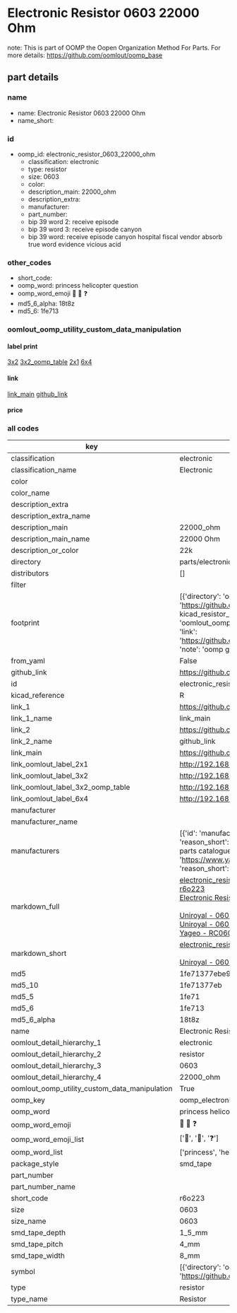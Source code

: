 # Electronic Resistor 0603 22000 Ohm  

note: This is part of OOMP the Oopen Organization Method For Parts. For more details: https://github.com/oomlout/oomp_base

##  part details





### name
* name: Electronic Resistor 0603 22000 Ohm
* name_short: 
### id
* oomp_id: electronic_resistor_0603_22000_ohm
  * classification: electronic
  * type: resistor
  * size: 0603
  * color: 
  * description_main: 22000_ohm
  * description_extra: 
  * manufacturer: 
  * part_number: 
  * bip 39 word 2: receive episode
  * bip 39 word 3: receive episode canyon
  * bip 39 word: receive episode canyon hospital fiscal vendor absorb true word evidence vicious acid

### other_codes
* short_code: 
* oomp_word: princess helicopter question
* oomp_word_emoji :princess: :helicopter: :question:
* md5_6_alpha: 18t8z
* md5_6: 1fe713






### oomlout_oomp_utility_custom_data_manipulation
#### label print
[3x2](http://192.168.1.245:1112/?label=oomp%2018t8z)
[3x2_oomp_table](http://192.168.1.107:1112/?label=oomp%2018t8z)
[2x1](http://192.168.1.242:1112/?label=oomp%2018t8z)
[6x4](http://192.168.1.55:1112/?label=oomp%2018t8z)    

#### link

[link_main](https://github.com/oomlout/oomlout_oomp_current_version_messy/tree/main/parts/electronic_resistor_0603_22000_ohm) [github_link](https://github.com/oomlout/oomlout_oomp_part_src/tree/main/parts/electronic_resistor_0603_22000_ohm)                             

#### price







### all codes 
| key | value |  
| --- | --- |  
| classification | electronic |  
| classification_name | Electronic |  
| color |  |  
| color_name |  |  
| description_extra |  |  
| description_extra_name |  |  
| description_main | 22000_ohm |  
| description_main_name | 22000 Ohm |  
| description_or_color | 22k |  
| directory | parts/electronic_resistor_0603_22000_ohm |  
| distributors | [] |  
| filter |  |  
| footprint | [{'directory': 'oomlout_oomp_footprint_bot/footprints/kicad_resistor_smd_r_0603_1608metric//working/working.kicad_mod', 'index': 0, 'link': 'https://github.com/oomlout/oomlout_oomp_footprint_bot/tree/main/foootprntss/kicad_resistor_smd_r_0603_1608metric', 'note': 'source footprint kicad_resistor_smd_r_0603_1608metric', 'oomp_key': 'oomp_kicad_resistor_smd_r_0603_1608metric'}, {'directory': 'oomlout_oomp_footprint_bot/footprints/oomlout_oomlout_oomp_part_footprints_r6o223_electronic_resistor_0603_22000_ohm//working/working.kicad_mod', 'index': 1, 'link': 'https://github.com/oomlout/oomlout_oomp_footprint_bot/tree/main/foootprntss/oomlout_oomlout_oomp_part_footprints_r6o223_electronic_resistor_0603_22000_ohm', 'note': 'oomp generated footprint', 'oomp_key': 'oomp_oomlout_oomlout_oomp_part_footprints_r6o223_electronic_resistor_0603_22000_ohm'}] |  
| from_yaml | False |  
| github_link | https://github.com/oomlout/oomlout_oomp_part_src/tree/main/parts/electronic_resistor_0603_22000_ohm |  
| id | electronic_resistor_0603_22000_ohm |  
| kicad_reference | R |  
| link_1 | https://github.com/oomlout/oomlout_oomp_current_version_messy/tree/main/parts/electronic_resistor_0603_22000_ohm |  
| link_1_name | link_main |  
| link_2 | https://github.com/oomlout/oomlout_oomp_part_src/tree/main/parts/electronic_resistor_0603_22000_ohm |  
| link_2_name | github_link |  
| link_main | https://github.com/oomlout/oomlout_oomp_current_version_messy/tree/main/parts/electronic_resistor_0603_22000_ohm |  
| link_oomlout_label_2x1 | http://192.168.1.242:1112/?label=oomp%2018t8z |  
| link_oomlout_label_3x2 | http://192.168.1.245:1112/?label=oomp%2018t8z |  
| link_oomlout_label_3x2_oomp_table | http://192.168.1.107:1112/?label=oomp%2018t8z |  
| link_oomlout_label_6x4 | http://192.168.1.55:1112/?label=oomp%2018t8z |  
| manufacturer |  |  
| manufacturer_name |  |  
| manufacturers | [{'id': 'manufacturer_uniroyal', 'link': '', 'name': 'Uniroyal', 'note': {'reason': 'did this one first, but not in jlc pcb basic parts and 1 percent are and they are the same price', 'reason_short': 'not in jlc basic parts'}, 'part_number': '0603WAJ0223T5E'}, {'id': 'manufacturer_uniroyal', 'link': '', 'name': 'Uniroyal', 'note': {'reason': 'in the jlc basic parts catalogue', 'reason_short': 'jlc basic part'}, 'part_number': '0603WAF2202T5E'}, {'id': 'manufacturer_yageo', 'link': 'https://www.yageo.com/en/Chart/Download/pdf/RC0603JR-0722KL', 'name': 'Yageo', 'note': {'reason': 'yageo is a commonly cross referenced part number', 'reason_short': 'available everywhere'}, 'part_number': 'RC0603JR-0722KL'}] |  
| markdown_full | [electronic_resistor_0603_22000_ohm](https://github.com/oomlout/oomlout_oomp_current_version_messy/tree/main/parts/electronic_resistor_0603_22000_ohm)<br>[r6o223](https://github.com/oomlout/oomlout_oomp_current_version_messy/tree/main/parts/electronic_resistor_0603_22000_ohm)<br>[Electronic Resistor 0603 22000 Ohm](https://github.com/oomlout/oomlout_oomp_current_version_messy/tree/main/parts/electronic_resistor_0603_22000_ohm)<br><br>[Uniroyal - 0603WAJ0223T5E- not in jlc basic parts]() [(L)  ](https://www.lcsc.com/search?q=0603WAJ0223T5E)[(D)  ](https://www.digikey.com/en/products?keywords=0603WAJ0223T5E)[(M)  ](https://www.mouser.com/Search/Refine?Keyword=0603WAJ0223T5E)[(N)  ](https://www.newark.com/search?st=0603WAJ0223T5E)[(SZ)  ](https://so.szlcsc.com/global.html?k=0603WAJ0223T5E)<br>[Uniroyal - 0603WAF2202T5E- jlc basic part]() [(L)  ](https://www.lcsc.com/search?q=0603WAF2202T5E)[(D)  ](https://www.digikey.com/en/products?keywords=0603WAF2202T5E)[(M)  ](https://www.mouser.com/Search/Refine?Keyword=0603WAF2202T5E)[(N)  ](https://www.newark.com/search?st=0603WAF2202T5E)[(SZ)  ](https://so.szlcsc.com/global.html?k=0603WAF2202T5E)<br>[Yageo - RC0603JR-0722KL- available everywhere](https://www.yageo.com/en/Chart/Download/pdf/RC0603JR-0722KL) [(L)  ](https://www.lcsc.com/search?q=RC0603JR-0722KL)[(D)  ](https://www.digikey.com/en/products?keywords=RC0603JR-0722KL)[(M)  ](https://www.mouser.com/Search/Refine?Keyword=RC0603JR-0722KL)[(N)  ](https://www.newark.com/search?st=RC0603JR-0722KL)[(SZ)  ](https://so.szlcsc.com/global.html?k=RC0603JR-0722KL)<br> |  
| markdown_short | [electronic_resistor_0603_22000_ohm](https://github.com/oomlout/oomlout_oomp_current_version_messy/tree/main/parts/electronic_resistor_0603_22000_ohm)<br><br>[Uniroyal - 0603WAJ0223T5E- not in jlc basic parts]()[Uniroyal - 0603WAF2202T5E- jlc basic part]()[Yageo - RC0603JR-0722KL- available everywhere](https://www.yageo.com/en/Chart/Download/pdf/RC0603JR-0722KL) |  
| md5 | 1fe71377ebe9401bc8abc6de4392fd9c |  
| md5_10 | 1fe71377eb |  
| md5_5 | 1fe71 |  
| md5_6 | 1fe713 |  
| md5_6_alpha | 18t8z |  
| name | Electronic Resistor 0603 22000 Ohm |  
| oomlout_detail_hierarchy_1 | electronic |  
| oomlout_detail_hierarchy_2 | resistor |  
| oomlout_detail_hierarchy_3 | 0603 |  
| oomlout_detail_hierarchy_4 | 22000_ohm |  
| oomlout_oomp_utility_custom_data_manipulation | True |  
| oomp_key | oomp_electronic_resistor_0603_22000_ohm |  
| oomp_word | princess helicopter question |  
| oomp_word_emoji | :princess: :helicopter: :question: |  
| oomp_word_emoji_list | [':princess:', ':helicopter:', ':question:'] |  
| oomp_word_list | ['princess', 'helicopter', 'question'] |  
| package_style | smd_tape |  
| part_number |  |  
| part_number_name |  |  
| short_code | r6o223 |  
| size | 0603 |  
| size_name | 0603 |  
| smd_tape_depth | 1_5_mm |  
| smd_tape_pitch | 4_mm |  
| smd_tape_width | 8_mm |  
| symbol | [{'directory': 'oomlout_oomp_symbol_bot/symbols/kicad_device_r//working/working.kicad_sym', 'index': 0, 'link': 'https://github.com/oomlout/oomlout_oomp_symbol_bot/tree/main/symbols/kicad_device_r', 'oomp_key': 'oomp_kicad_device_r'}] |  
| type | resistor |  
| type_name | Resistor |  
